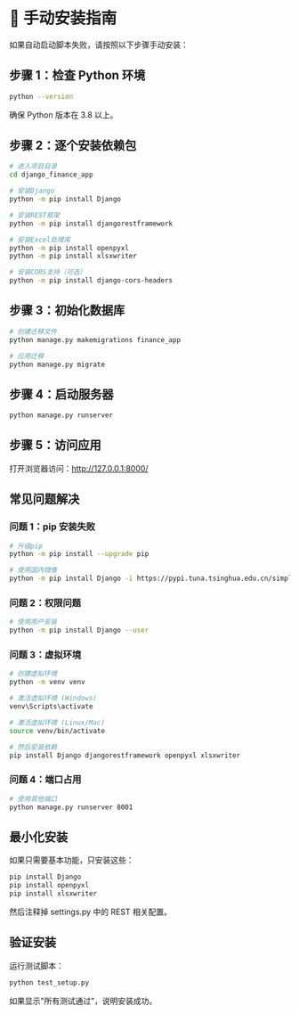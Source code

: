 # 🔧 手动安装指南

如果自动启动脚本失败，请按照以下步骤手动安装：

## 步骤 1：检查 Python 环境

```bash
python --version
```

确保 Python 版本在 3.8 以上。

## 步骤 2：逐个安装依赖包

```bash
# 进入项目目录
cd django_finance_app

# 安装Django
python -m pip install Django

# 安装REST框架
python -m pip install djangorestframework

# 安装Excel处理库
python -m pip install openpyxl
python -m pip install xlsxwriter

# 安装CORS支持（可选）
python -m pip install django-cors-headers
```

## 步骤 3：初始化数据库

```bash
# 创建迁移文件
python manage.py makemigrations finance_app

# 应用迁移
python manage.py migrate
```

## 步骤 4：启动服务器

```bash
python manage.py runserver
```

## 步骤 5：访问应用

打开浏览器访问：http://127.0.0.1:8000/

## 常见问题解决

### 问题 1：pip 安装失败

```bash
# 升级pip
python -m pip install --upgrade pip

# 使用国内镜像
python -m pip install Django -i https://pypi.tuna.tsinghua.edu.cn/simple/
```

### 问题 2：权限问题

```bash
# 使用用户安装
python -m pip install Django --user
```

### 问题 3：虚拟环境

```bash
# 创建虚拟环境
python -m venv venv

# 激活虚拟环境 (Windows)
venv\Scripts\activate

# 激活虚拟环境 (Linux/Mac)
source venv/bin/activate

# 然后安装依赖
pip install Django djangorestframework openpyxl xlsxwriter
```

### 问题 4：端口占用

```bash
# 使用其他端口
python manage.py runserver 8001
```

## 最小化安装

如果只需要基本功能，只安装这些：

```bash
pip install Django
pip install openpyxl
pip install xlsxwriter
```

然后注释掉 settings.py 中的 REST 相关配置。

## 验证安装

运行测试脚本：

```bash
python test_setup.py
```

如果显示"所有测试通过"，说明安装成功。

